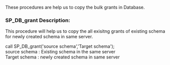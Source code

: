 These procedures are help us to copy the bulk grants in Database.

<h3>SP_DB_grant Description: </h3>

This procedure will help us to copy the all exisitng grants of existing schema for newly created schema in same server. 

call SP_DB_grant('source schema','Target schema');</br>
source schema : Existing schema in the same server</br>
Target schema : newly created schema in same server</br>

